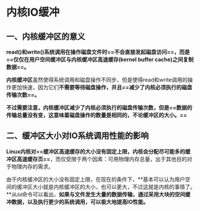 # 内核IO缓冲

## 一、内核缓冲区的意义

**read()和write()系统调用在操作磁盘文件时==不会直接发起磁盘访问==，而是==仅仅在用户空间缓冲区与内核缓冲区高速缓存(kernel buffer cache)之间复制数据==。**

**内核缓冲区**虽然使得系统调用和磁盘操作不同步，但是使得read和write调用的操作更加快速，因为它们**不需要等待磁盘操作，并且==减少了内核必须执行的磁盘传输次数==。**

**不过需要注意，内核缓冲区减少了内核必须执行的磁盘传输次数，但是==数据的传输总量没有变，这意味着磁盘操作的数量是相同的，不论缓冲区的大小。==**



## 二、缓冲区大小对IO系统调用性能的影响

**Linux内核对==缓冲区高速缓存的大小没有固定上限，内核会分配尽可能多的缓冲区高速缓存页==**，而仅受限于两个因素：可用物理内存总量，出于其他目的对于物理内存的需求。

由于内核缓冲区的大小没有固定上限，在现在的条件下，**基本可以认为用户空间的缓冲区大小就是内核缓冲区的大小，也可以更大，不过这就是内核的事情了。**从`dd`命令可以看出，**如果与文件发生大量的数据传输，通过采用大块的空间缓冲数据，以及执行更少的系统调用，可以极大地提高IO性能。**

